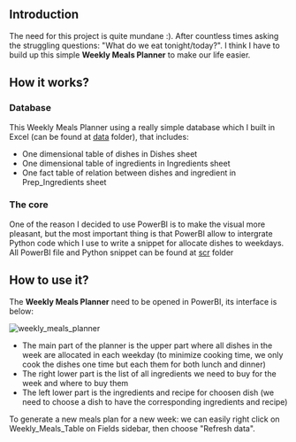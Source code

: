 ## Introduction

The need for this project is quite mundane :). After countless times asking the struggling questions: "What do we eat tonight/today?". I think I have to build up this simple **Weekly Meals Planner** to make our life easier. 

## How it works?

### Database
This Weekly Meals Planner using a really simple database which I built in Excel (can be found at [data](https://github.com/KubiaPXH/weekly_meal_planner/blob/main/data) folder), that includes:
- One dimensional table of dishes in Dishes sheet
- One dimensional table of ingredients in Ingredients sheet
- One fact table of relation between dishes and ingredient in Prep_Ingredients sheet

### The core
One of the reason I decided to use PowerBI is to make the visual more pleasant, but the most important thing is that PowerBI allow to intergrate Python code which I use to write a snippet for allocate dishes to weekdays. All PowerBI file and Python snippet can be found at [scr](https://github.com/KubiaPXH/weekly_meal_planner/tree/main/src) folder

## How to use it?
The **Weekly Meals Planner** need to be opened in PowerBI, its interface is below:

![weekly_meals_planner](https://user-images.githubusercontent.com/62499070/163591607-07b7db21-dfdb-409a-9215-7e32fd196e8a.png)

- The main part of the planner is the upper part where all dishes in the week are allocated in each weekday (to minimize cooking time, we only cook the dishes one time but each them for both lunch and dinner)
- The right lower part is the list of all ingredients we need to buy for the week and where to buy them
- The left lower part is the ingredients and recipe for choosen dish (we need to choose a dish to have the corresponding ingredients and recipe)

To generate a new meals plan for a new week: we can easily right click on Weekly_Meals_Table on Fields sidebar, then choose "Refresh data".
